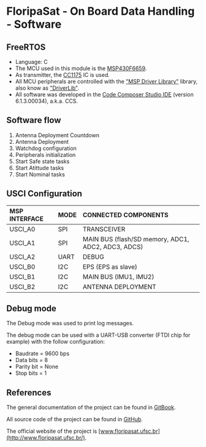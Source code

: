 # FloripaSat - On Board Data Handling - Software

## FreeRTOS

* Language: C
* The MCU used in this module is the [MSP430F6659](http://www.ti.com/product/MSP430F6659).
* As transmitter, the [CC1175](http://www.ti.com/product/CC1175) IC is used.
* All MCU peripherals are controlled with the ["MSP Driver Library"](http://www.ti.com/tool/mspdriverlib) library, also know as ["DriverLib"](http://www.ti.com/tool/mspdriverlib).
* All software was developed in the [Code Composer Studio IDE](http://www.ti.com/tool/ccstudio) (version 6.1.3.00034), a.k.a. CCS.


## Software flow

1. Antenna Deployment Countdown 
2. Antenna Deployment
3. Watchdog configuration
4. Peripherals initialization 
5. Start Safe state tasks
6. Start Atittude tasks
7. Start Nominal tasks


## USCI Configuration

| MSP INTERFACE | MODE | CONNECTED COMPONENTS |
|:------|:----------|:--------------------------------------------|
| USCI_A0 | SPI | TRANSCEIVER |
| USCI_A1 | SPI | MAIN BUS (flash/SD memory, ADC1, ADC2, ADC3, ADCS) |
| USCI_A2 | UART | DEBUG |
| USCI_B0 | I2C | EPS (EPS as slave) |
| USCI_B1 | I2C | MAIN BUS (IMU1, IMU2) |
| USCI_B2 | I2C | ANTENNA DEPLOYMENT |


## Debug mode

The Debug mode was used to print log messages.

The debug mode can be used with a UART-USB converter (FTDI chip for example) with the follow configuration:
* Baudrate = 9600 bps
* Data bits = 8
* Parity bit = None
* Stop bits = 1


## References

The general documentation of the project can be found in [GitBook](https://www.gitbook.com/book/tuliogomesp/floripasat-technical-manual).

All source code of the project can be found in [GitHub](https://github.com/floripasat/).

The official website of the project is [www.floripasat.ufsc.br](http://www.floripasat.ufsc.br/).
